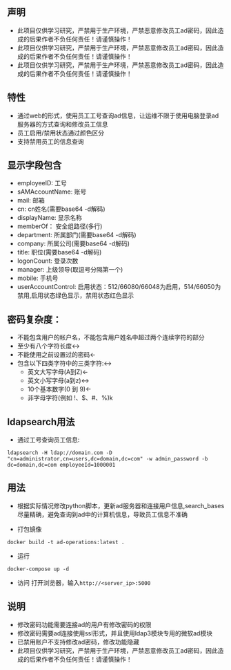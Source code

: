 ## 声明
- 此项目仅供学习研究，严禁用于生产环境，严禁恶意修改员工ad密码，因此造成的后果作者不负任何责任！请谨慎操作！
- 此项目仅供学习研究，严禁用于生产环境，严禁恶意修改员工ad密码，因此造成的后果作者不负任何责任！请谨慎操作！
- 此项目仅供学习研究，严禁用于生产环境，严禁恶意修改员工ad密码，因此造成的后果作者不负任何责任！请谨慎操作！

## 特性
- 通过web的形式，使用员工工号查询ad信息，让运维不限于使用电脑登录ad服务器的方式查询和修改员工信息
- 员工启用/禁用状态通过颜色区分
- 支持禁用员工的信息查询

## 显示字段包含
- employeeID: 工号
- sAMAccountName: 账号
- mail: 邮箱
- cn: cn姓名(需要base64 -d解码)
- displayName: 显示名称
- memberOf： 安全组路径(多行)
- department: 所属部门(需要base64 -d解码)
- company: 所属公司(需要base64 -d解码)
- title: 职位(需要base64 -d解码)
- logonCount: 登录次数
- manager: 上级领导(取逗号分隔第一个)
- mobile: 手机号
- userAccountControl: 启用状态：512/66080/66048为启用，514/66050为禁用,启用状态绿色显示，禁用状态红色显示

## 密码复杂度：
- 不能包含用户的帐户名，不能包含用户姓名中超过两个连续字符的部分
- 至少有八个字符长度↔
- 不能使用之前设置过的密码←
- 包含以下四类字符中的三类字符:↔
  - 英文大写字母(A到Z)←
  - 英文小写字母(a到z)↔
  - 10个基本数字(0 到 9)←
  - 非字母字符(例如 !、$、#、%)k

## ldapsearch用法
- 通过工号查询员工信息:

```
ldapsearch -H ldap://domain.com -D "cn=administrator,cn=users,dc=domain,dc=com" -w admin_password -b dc=domain,dc=com employeeId=1000001
```

## 用法
- 根据实际情况修改python脚本，更新ad服务器和连接用户信息,search_bases尽量精确，避免查询到ad中的计算机信息，导致员工信息不准确

- 打包镜像
```
docker build -t ad-operations:latest .
```

- 运行
```
docker-compose up -d
```

- 访问
打开浏览器，输入`http://<server_ip>:5000`

## 说明
- 修改密码功能需要连接ad的用户有修改密码的权限
- 修改密码需要ad连接使用ssl形式，并且使用ldap3模块专用的微软ad模块
- 已禁用账户不支持修改ad密码，修改功能隐藏
- 此项目仅供学习研究，严禁用于生产环境，严禁恶意修改员工ad密码，因此造成的后果作者不负任何责任！请谨慎操作！
